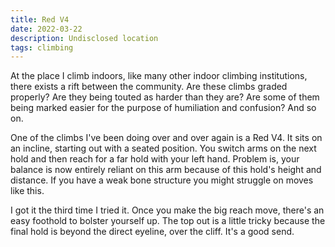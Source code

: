 ```yaml
---
title: Red V4
date: 2022-03-22
description: Undisclosed location
tags: climbing
---
```

At the place I climb indoors, like many other indoor climbing institutions, there exists a rift between the community. Are these climbs graded properly? Are they being touted as harder than they are? Are some of them being marked easier for the purpose of humiliation and confusion? And so on.

One of the climbs I've been doing over and over again is a Red V4. It sits on an incline, starting out with a seated position. You switch arms on the next hold and then reach for a far hold with your left hand. Problem is, your balance is now entirely reliant on this arm because of this hold's height and distance. If you have a weak bone structure you might struggle on moves like this.

I got it the third time I tried it. Once you make the big reach move, there's an easy foothold to bolster yourself up. The top out is a little tricky because the final hold is beyond the direct eyeline, over the cliff. It's a good send.